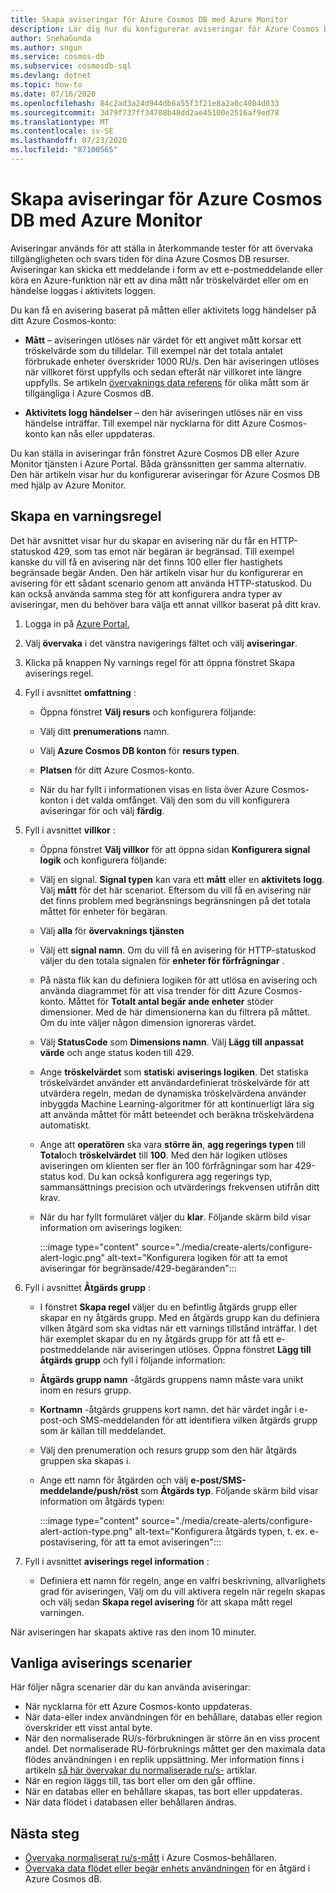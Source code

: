 ```yaml
---
title: Skapa aviseringar för Azure Cosmos DB med Azure Monitor
description: Lär dig hur du konfigurerar aviseringar för Azure Cosmos DB med hjälp av Azure Monitor.
author: SnehaGunda
ms.author: sngun
ms.service: cosmos-db
ms.subservice: cosmosdb-sql
ms.devlang: dotnet
ms.topic: how-to
ms.date: 07/16/2020
ms.openlocfilehash: 84c2ad3a24d944db6a55f3f21e8a2a0c4084d033
ms.sourcegitcommit: 3d79f737ff34708b48dd2ae45100e2516af9ed78
ms.translationtype: MT
ms.contentlocale: sv-SE
ms.lasthandoff: 07/23/2020
ms.locfileid: "87100565"
---
```

# <a name="create-alerts-for-azure-cosmos-db-using-azure-monitor"></a>Skapa aviseringar för Azure Cosmos DB med Azure Monitor

Aviseringar används för att ställa in återkommande tester för att övervaka tillgängligheten och svars tiden för dina Azure Cosmos DB resurser. Aviseringar kan skicka ett meddelande i form av ett e-postmeddelande eller köra en Azure-funktion när ett av dina mått når tröskelvärdet eller om en händelse loggas i aktivitets loggen.

Du kan få en avisering baserat på måtten eller aktivitets logg händelser på ditt Azure Cosmos-konto:

* **Mått** – aviseringen utlöses när värdet för ett angivet mått korsar ett tröskelvärde som du tilldelar. Till exempel när det totala antalet förbrukade enheter överskrider 1000 RU/s. Den här aviseringen utlöses när villkoret först uppfylls och sedan efteråt när villkoret inte längre uppfylls. Se artikeln [övervaknings data referens](monitor-cosmos-db-reference.md#metrics) för olika mått som är tillgängliga i Azure Cosmos dB.

* **Aktivitets logg händelser** – den här aviseringen utlöses när en viss händelse inträffar. Till exempel när nycklarna för ditt Azure Cosmos-konto kan nås eller uppdateras.

Du kan ställa in aviseringar från fönstret Azure Cosmos DB eller Azure Monitor tjänsten i Azure Portal. Båda gränssnitten ger samma alternativ. Den här artikeln visar hur du konfigurerar aviseringar för Azure Cosmos DB med hjälp av Azure Monitor.

## <a name="create-an-alert-rule"></a>Skapa en varningsregel

Det här avsnittet visar hur du skapar en avisering när du får en HTTP-statuskod 429, som tas emot när begäran är begränsad. Till exempel kanske du vill få en avisering när det finns 100 eller fler hastighets begränsade begär Anden. Den här artikeln visar hur du konfigurerar en avisering för ett sådant scenario genom att använda HTTP-statuskod. Du kan också använda samma steg för att konfigurera andra typer av aviseringar, men du behöver bara välja ett annat villkor baserat på ditt krav.

1. Logga in på [Azure Portal.](https://portal.azure.com/)

1. Välj **övervaka** i det vänstra navigerings fältet och välj **aviseringar**.

1. Klicka på knappen Ny varnings regel för att öppna fönstret Skapa aviserings regel.  

1. Fyll i avsnittet **omfattning** :

   * Öppna fönstret **Välj resurs** och konfigurera följande:

   * Välj ditt **prenumerations** namn.

   * Välj **Azure Cosmos DB konton** för **resurs typen**.

   * **Platsen** för ditt Azure Cosmos-konto.

   * När du har fyllt i informationen visas en lista över Azure Cosmos-konton i det valda omfånget. Välj den som du vill konfigurera aviseringar för och välj **färdig**.

1. Fyll i avsnittet **villkor** :

   * Öppna fönstret **Välj villkor** för att öppna sidan **Konfigurera signal logik** och konfigurera följande:

   * Välj en signal. **Signal typen** kan vara ett **mått** eller en **aktivitets logg**. Välj **mått** för det här scenariot. Eftersom du vill få en avisering när det finns problem med begränsnings begränsningen på det totala måttet för enheter för begäran.

   * Välj **alla** för **övervaknings tjänsten**

   * Välj ett **signal namn**. Om du vill få en avisering för HTTP-statuskod väljer du den totala signalen för **enheter för förfrågningar** .

   * På nästa flik kan du definiera logiken för att utlösa en avisering och använda diagrammet för att visa trender för ditt Azure Cosmos-konto. Måttet för **Totalt antal begär ande enheter** stöder dimensioner. Med de här dimensionerna kan du filtrera på måttet. Om du inte väljer någon dimension ignoreras värdet.

   * Välj **StatusCode** som **Dimensions namn**. Välj **Lägg till anpassat värde** och ange status koden till 429.

   * Ange **tröskelvärdet** som **statisk**i **aviserings logiken**. Det statiska tröskelvärdet använder ett användardefinierat tröskelvärde för att utvärdera regeln, medan de dynamiska tröskelvärdena använder inbyggda Machine Learning-algoritmer för att kontinuerligt lära sig att använda måttet för mått beteendet och beräkna tröskelvärdena automatiskt.

   * Ange att **operatören** ska vara **större än**, **agg regerings typen** till **Total**och **tröskelvärdet** till **100**. Med den här logiken utlöses aviseringen om klienten ser fler än 100 förfrågningar som har 429-status kod. Du kan också konfigurera agg regerings typ, sammansättnings precision och utvärderings frekvensen utifrån ditt krav.

   * När du har fyllt formuläret väljer du **klar**. Följande skärm bild visar information om aviserings logiken:

     :::image type="content" source="./media/create-alerts/configure-alert-logic.png" alt-text="Konfigurera logiken för att ta emot aviseringar för begränsade/429-begäranden":::

1. Fyll i avsnittet **Åtgärds grupp** :

   * I fönstret **Skapa regel** väljer du en befintlig åtgärds grupp eller skapar en ny åtgärds grupp. Med en åtgärds grupp kan du definiera vilken åtgärd som ska vidtas när ett varnings tillstånd inträffar. I det här exemplet skapar du en ny åtgärds grupp för att få ett e-postmeddelande när aviseringen utlöses. Öppna fönstret **Lägg till åtgärds grupp** och fyll i följande information:

   * **Åtgärds grupp namn** -åtgärds gruppens namn måste vara unikt inom en resurs grupp.

   * **Kortnamn** -åtgärds gruppens kort namn. det här värdet ingår i e-post-och SMS-meddelanden för att identifiera vilken åtgärds grupp som är källan till meddelandet.

   * Välj den prenumeration och resurs grupp som den här åtgärds gruppen ska skapas i.  

   * Ange ett namn för åtgärden och välj **e-post/SMS-meddelande/push/röst** som **Åtgärds typ**. Följande skärm bild visar information om åtgärds typen:

     :::image type="content" source="./media/create-alerts/configure-alert-action-type.png" alt-text="Konfigurera åtgärds typen, t. ex. e-postavisering, för att ta emot aviseringen":::

1. Fyll i avsnittet **aviserings regel information** :

   * Definiera ett namn för regeln, ange en valfri beskrivning, allvarlighets grad för aviseringen, Välj om du vill aktivera regeln när regeln skapas och välj sedan **Skapa regel avisering** för att skapa mått regel varningen.

När aviseringen har skapats aktive ras den inom 10 minuter.

## <a name="common-alerting-scenarios"></a>Vanliga aviserings scenarier

Här följer några scenarier där du kan använda aviseringar:

* När nycklarna för ett Azure Cosmos-konto uppdateras.
* När data-eller index användningen för en behållare, databas eller region överskrider ett visst antal byte.
* När den normaliserade RU/s-förbrukningen är större än en viss procent andel. Det normaliserade RU-förbruknings måttet ger den maximala data flödes användningen i en replik uppsättning. Mer information finns i artikeln [så här övervakar du normaliserade ru/s-](monitor-normalized-request-units.md) artiklar.  
* När en region läggs till, tas bort eller om den går offline.
* När en databas eller en behållare skapas, tas bort eller uppdateras.
* När data flödet i databasen eller behållaren ändras.

## <a name="next-steps"></a>Nästa steg

* [Övervaka normaliserat ru/s-mått](monitor-normalized-request-units.md) i Azure Cosmos-behållaren.
* [Övervaka data flödet eller begär enhets användningen](monitor-request-unit-usage.md) för en åtgärd i Azure Cosmos dB.